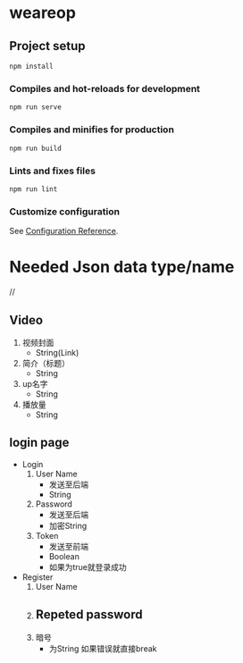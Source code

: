 # weareop

## Project setup
```
npm install
```

### Compiles and hot-reloads for development
```
npm run serve
```

### Compiles and minifies for production
```
npm run build
```

### Lints and fixes files
```
npm run lint
```

### Customize configuration
See [Configuration Reference](https://cli.vuejs.org/config/).

# Needed Json data type/name

//

## Video 

1. 视频封面
   - String(Link)
2. 简介（标题）
   - String
3. up名字
   - String
4. 播放量
   - String  

## login page
- Login
  1. User Name
     - 发送至后端
     - String
  2. Password
     - 发送至后端
     - 加密String
  3. Token
     - 发送至前端
     - Boolean
     - 如果为true就登录成功
- Register
  1. User Name
  2. Repeted password
     - 
  3. 暗号
     - 为String 如果错误就直接break